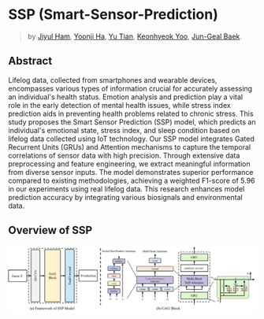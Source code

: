 # SSP (Smart-Sensor-Prediction)  
>
> by [Jiyul Ham](), [Yoonji Ha](),  [Yu Tian](), [Keonhyeok Yoo](), [Jun-Geal Baek]().

## Abstract
Lifelog data, collected from smartphones and wearable devices, encompasses various types of information crucial for accurately assessing an individual's health status. Emotion analysis and prediction play a vital role in the early detection of mental health issues, while stress index prediction aids in preventing health problems related to chronic stress. This study proposes the Smart Sensor Prediction (SSP) model, which predicts an individual's emotional state, stress index, and sleep condition based on lifelog data collected using IoT technology. Our SSP model integrates Gated Recurrent Units (GRUs) and Attention mechanisms to capture the temporal correlations of sensor data with high precision. Through extensive data preprocessing and feature engineering, we extract meaningful information from diverse sensor inputs. The model demonstrates superior performance compared to existing methodologies, achieving a weighted F1-score of 5.96 in our experiments using real lifelog data. This research enhances model prediction accuracy by integrating various biosignals and environmental data.  

  ## Overview of SSP
  ![overview](https://github.com/YUL-git/SSP_Smart-Sensor-Prediction/blob/main/asset/Framework%20of%20SSP%20Model.png)
  
